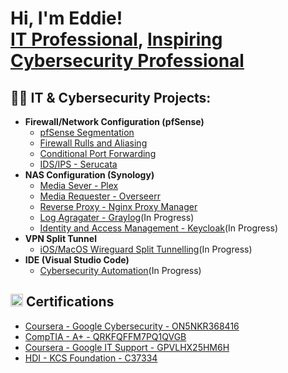 <h1>Hi, I'm Eddie! <br/><a href="https://github.com/tech4lifestrategy">IT Professional</a>, <a href="https://github.com/tech4lifestrategy"> Inspiring Cybersecurity Professional</a></h1>

<h2>👨‍💻 IT & Cybersecurity Projects:</h2>

- <b>Firewall/Network Configuration (pfSense)</b>
  - [pfSense Segmentation]()
  - [Firewall Rulls and Aliasing]()
  - [Conditional Port Forwarding]()
  - [IDS/IPS - Serucata]()
- <b>NAS Configuration (Synology)</b>
  - [Media Sever - Plex]()
  - [Media Requester - Overseerr]()
  - [Reverse Proxy - Nginx Proxy Manager]()
  - [Log Agragater - Graylog]()(In Progress)
  - [Identity and Access Management - Keycloak]()(In Progress)
- <b>VPN Split Tunnel</b>
  - [iOS/MacOS Wireguard Split Tunnelling]()(In Progress)
- <b>IDE (Visual Studio Code)</b>
  - [Cybersecurity Automation]()(In Progress)
  

<h2><img src="https://github.com/user-attachments/assets/69f28c06-a5c7-4fdc-8d85-878a206dd771" width="20">
Certifications</h2>

- [Coursera - Google Cybersecurity - ON5NKR368416](https://www.coursera.org/account/accomplishments/professional-cert/ON5NKR368416)
- [CompTIA - A+ - QRKFQFFM7PQ1QVGB](http://verify.CompTIA.org)
- [Coursera - Google IT Support - GPVLHX25HM6H](https://www.coursera.org/account/accomplishments/professional-cert/GPVLHX25HM6H)
- [HDI - KCS Foundation - C37334]()
<!--
**Tech4LifeStrategy/Tech4LifeStrategy** is a ✨ _special_ ✨ repository because its `README.md` (this file) appears on your GitHub profile.

Here are some ideas to get you started:

- 🔭 I’m currently working on ...
- 🌱 I’m currently learning ...
- 👯 I’m looking to collaborate on ...
- 🤔 I’m looking for help with ...
- 💬 Ask me about ...
- 📫 How to reach me: ...
- 😄 Pronouns: ...
- ⚡ Fun fact: ...
-->
